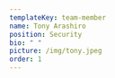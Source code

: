 ```yaml
---
templateKey: team-member
name: Tony Arashiro
position: Security
bio: " "
picture: /img/tony.jpeg
order: 1
---
```

